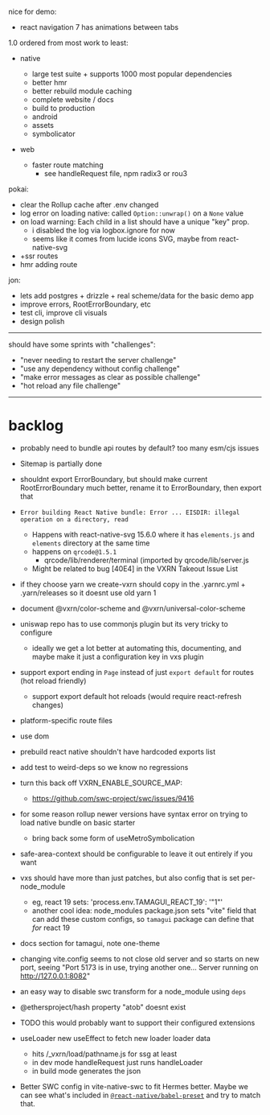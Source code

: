 nice for demo:

- react navigation 7 has animations between tabs

1.0 ordered from most work to least:

  - native
    - large test suite + supports 1000 most popular dependencies
    - better hmr
    - better rebuild module caching
    - complete website / docs
    - build to production
    - android
    - assets
    - symbolicator

  - web
    - faster route matching
      - see handleRequest file, npm radix3 or rou3

pokai:

  - clear the Rollup cache after .env changed
  - log error on loading native: called `Option::unwrap()` on a `None` value
  - on load warning: Each child in a list should have a unique "key" prop.
    - i disabled the log via logbox.ignore for now
    - seems like it comes from lucide icons SVG, maybe from react-native-svg
  - +ssr routes
  - hmr adding route

jon:
  - lets add postgres + drizzle + real scheme/data for the basic demo app
  - improve errors, RootErrorBoundary, etc
  - test cli, improve cli visuals
  - design polish

---

should have some sprints with "challenges":

- "never needing to restart the server challenge"
- "use any dependency without config challenge"
- "make error messages as clear as possible challenge"
- "hot reload any file challenge"

---

# backlog

- probably need to bundle api routes by default? too many esm/cjs issues

- Sitemap is partially done

- shouldnt export ErrorBoundary, but should make current RootErrorBoundary much better, rename it to ErrorBoundary, then export that

- `Error building React Native bundle: Error ... EISDIR: illegal operation on a directory, read`
  - Happens with react-native-svg 15.6.0 where it has `elements.js` and `elements` directory at the same time
  - happens on `qrcode@1.5.1`
    - qrcode/lib/renderer/terminal (imported by qrcode/lib/server.js
  - Might be related to bug [40E4] in the VXRN Takeout Issue List

- if they choose yarn we create-vxrn should copy in the .yarnrc.yml + .yarn/releases so it doesnt use old yarn 1

- document @vxrn/color-scheme and @vxrn/universal-color-scheme

- uniswap repo has to use commonjs plugin but its very tricky to configure
  - ideally we get a lot better at automating this, documenting, and maybe make it just a configuration key in vxs plugin

- support export ending in `Page` instead of just `export default` for routes (hot reload friendly)
  - support export default hot reloads (would require react-refresh changes)

- platform-specific route files

- use dom

- prebuild react native shouldn't have hardcoded exports list

- add test to weird-deps so we know no regressions

- turn this back off VXRN_ENABLE_SOURCE_MAP:
  - https://github.com/swc-project/swc/issues/9416

- for some reason rollup newer versions have syntax error on trying to load native bundle on basic starter

  - bring back some form of useMetroSymbolication
- safe-area-context should be configurable to leave it out entirely if you want

- vxs should have more than just patches, but also config that is set per-node_module
  - eg, react 19 sets: 'process.env.TAMAGUI_REACT_19': '"1"'
  - another cool idea: node_modules package.json sets "vite" field that can add these custom configs, so `tamagui` package can define that *for* react 19

- docs section for tamagui, note one-theme

- changing vite.config seems to not close old server and so starts on new port, seeing "Port 5173 is in use, trying another one... Server running on http://127.0.0.1:8082"

- an easy way to disable swc transform for a node_module using `deps`

- @ethersproject/hash property "atob" doesnt exist

- TODO this would probably want to support their configured extensions

- useLoader new useEffect to fetch new loader loader data
  - hits /_vxrn/load/pathname.js for ssg at least
  - in dev mode handleRequest just runs handleLoader
  - in build mode generates the json

- Better SWC config in vite-native-swc to fit Hermes better. Maybe we can see what's included in [`@react-native/babel-preset`](https://github.com/facebook/react-native/tree/main/packages/react-native-babel-preset) and try to match that.
